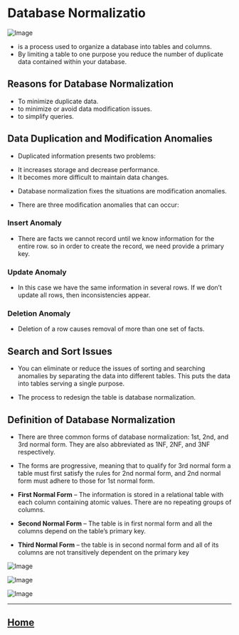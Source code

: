 
# Database Normalizatio
 
![Image](https://miro.medium.com/max/2000/1*cLpjzfAzAYYl5JagbpNImQ.png)

*  is a process used to organize a database into tables and columns. 
* By limiting a table to one purpose you reduce the number of duplicate data contained within your database.

## Reasons for Database Normalization
- To minimize duplicate data.
-  to minimize or avoid data modification issues.
- to simplify queries. 
## Data Duplication and Modification Anomalies
* Duplicated information presents two problems:

- It increases storage and decrease performance.
- It becomes more difficult to maintain data changes.

* Database normalization fixes the situations are modification anomalies. 

* There are three modification anomalies that can occur:
### Insert Anomaly
* There are facts we cannot record until we know information for the entire row. so in order to create the record, we need provide a primary key. 

### Update Anomaly
* In this case we have the same information in several rows. If we don’t update all rows, then inconsistencies appear.

### Deletion Anomaly
* Deletion of a row causes removal of more than one set of facts.

## Search and Sort Issues
* You can eliminate or reduce the issues of sorting and searching anomalies by separating the data into different tables. This puts the data into tables serving a single purpose.

* The process to redesign the table is database normalization.

## Definition of Database Normalization
* There are three common forms of database normalization: 1st, 2nd, and 3rd normal form. They are also abbreviated as 1NF, 2NF, and 3NF respectively. 

* The forms are progressive, meaning that to qualify for 3rd normal form a table must first satisfy the rules for 2nd normal form, and 2nd normal form must adhere to those for 1st normal form.

* **First Normal Form** – The information is stored in a relational table with each column containing atomic values. There are no repeating groups of columns.
* **Second Normal Form** – The table is in first normal form and all the columns depend on the table’s primary key.
* **Third Normal Form** – the table is in second normal form and all of its columns are not transitively dependent on the primary key



![Image](https://hackr.io/blog/dbms-normalization/thumbnail/large)

![Image](https://i.stack.imgur.com/3ozQQ.png)

![Image](https://i.stack.imgur.com/4M7Qo.png)

*****************************************************************

## [ Home ](https://reem-alqurm.github.io/ReadingNotes/)
